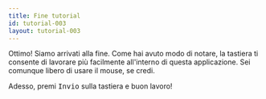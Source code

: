 ```yaml
---
title: Fine tutorial
id: tutorial-003
layout: tutorial-003
---
```

<p class="mb-3">Ottimo! Siamo arrivati alla fine. Come hai avuto modo di notare, la tastiera ti consente di lavorare più facilmente all'interno di questa applicazione. Sei comunque libero di usare il mouse, se credi.</p><p>Adesso, premi <kbd class="inline-flex justify-center items-center px-1.5 bg-gray-200 border border-transparent font-mono text-sm text-gray-800 rounded-md">Invio</kbd> sulla tastiera e buon lavoro!</p>